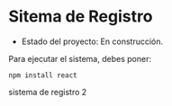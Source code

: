 <h1> Sitema de Registro</h1>

- Estado del proyecto: En construcción.

Para ejecutar el sistema, debes poner:

````npm install react````

sistema de registro 2
